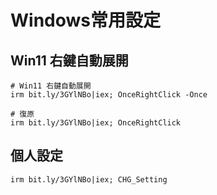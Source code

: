 Windows常用設定
===

## Win11 右鍵自動展開
```
# Win11 右鍵自動展開
irm bit.ly/3GYlNBo|iex; OnceRightClick -Once

# 復原
irm bit.ly/3GYlNBo|iex; OnceRightClick
```

## 個人設定
```
irm bit.ly/3GYlNBo|iex; CHG_Setting
```